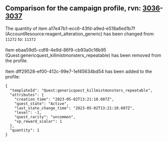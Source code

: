## Comparison for the campaign profile, rvn: [3036](https://github.com/PRO100KatYT/FortniteProfileRevisions/tree/main/profiles/campaign/3036%20campaign.json)-[3037](https://github.com/PRO100KatYT/FortniteProfileRevisions/tree/main/profiles/campaign/3037%20campaign.json)

The quantity of item a17e47b1-ecc6-43fd-a9ed-e518a6ed1b7f (AccountResource:reagent_alteration_generic) has been changed from: `11272` to: `11372`
<br><br>
Item ebaa59d5-cdf8-4e9d-86f9-cb93a0c16b95 (Quest:genericquest_killmistmonsters_repeatable) has been removed from the profile.
<br><br>
Item dff29528-ef00-412c-99e7-1ef45634bd54 has been added to the profile:

```
{
  "templateId": "Quest:genericquest_killmistmonsters_repeatable",
  "attributes": {
    "creation_time": "2023-05-02T13:21:10.607Z",
    "quest_state": "Active",
    "last_state_change_time": "2023-05-02T13:21:10.607Z",
    "level": -1,
    "quest_rarity": "uncommon",
    "xp_reward_scalar": 1
  },
  "quantity": 1
}
```

<br><br>
